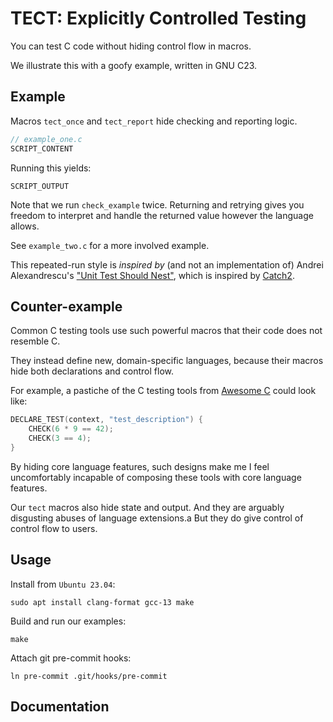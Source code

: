 # TECT: Explicitly Controlled Testing

You can test C code without hiding control flow in macros.

We illustrate this with a goofy example, written in GNU C23.

## Example

Macros `tect_once` and `tect_report` hide checking and reporting logic.

[//]: # (Replace "SCRIPT_*" with generated content)

```c
// example_one.c
SCRIPT_CONTENT
```

Running this yields:

```text
SCRIPT_OUTPUT
```

Note that we run `check_example` twice.
Returning and retrying gives you freedom to interpret and handle the returned
value however the language allows.

See `example_two.c` for a more involved example.

This repeated-run style is _inspired by_ (and not an implementation of)
Andrei Alexandrescu's
["Unit Test Should Nest"](https://youtu.be/trGJsOcA4hY?t=2887),
which is inspired by
[Catch2](https://github.com/catchorg/Catch2).

## Counter-example

Common C testing tools use such powerful macros that their code does not
resemble C.

They instead define new, domain-specific languages, because their macros
hide both declarations and control flow.

For example, a pastiche of the C testing tools from
[Awesome C](https://github.com/oz123/awesome-c#testing)
could look like:

```c
DECLARE_TEST(context, "test_description") {
    CHECK(6 * 9 == 42);
    CHECK(3 == 4);
}

```

By hiding core language features, such designs make me I feel uncomfortably
incapable of composing these tools with core language features.

Our `tect` macros also hide state and output.
And they are arguably disgusting abuses of language extensions.a
But they do give control of control flow to users.

## Usage

Install from `Ubuntu 23.04`:

```shell
sudo apt install clang-format gcc-13 make

```

Build and run our examples:

```shell
make

```

Attach git pre-commit hooks:

```shell
ln pre-commit .git/hooks/pre-commit

```

## Documentation

[//]: # (Append in-source documentation below)
